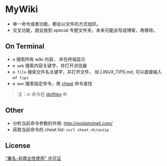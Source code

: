 # MyWiki

- 单一命令或者功能，都会以文件的方式组织。
- 交叉功能，就会放到 special 专题文件夹，未来可能会写成博客，再移除。

## On Terminal
- `m`  搜索所有 wiki 内容， 并在终端显示
- `m web` 搜索内容关键字，并打开浏览器
- `m file` 搜索文件名关键字，并打开文件， 如 *LINUX_TIPS.md*, 可以直接输入 `mf tips`
- `m man` 搜索指定命令，用 [cheat](https://github.com/chrisallenlane/cheat) 命令查找
> 注：m 命令在 [dotfiles](https://github.com/yantze/dotfiles/blob/master/bin/m) 中

## Other
- 分析当前命令参数的作用: http://explainshell.com/
- 获取当前命令的 cheat list: `curl cheat.sh/unzip`


## License
["署名-非商业性使用" 许可证](https://creativecommons.org/licenses/by-nc/4.0/deed.zh)
